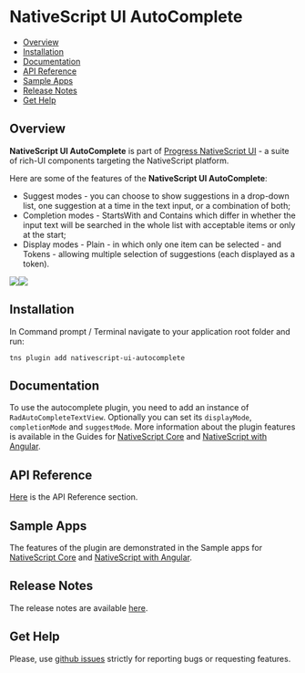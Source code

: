 # NativeScript UI AutoComplete

- [Overview](#overview)
- [Installation](#installation)
- [Documentation](#documentation)
- [API Reference](#api-reference)
- [Sample Apps](#sample-apps)
- [Release Notes](#release-notes)
- [Get Help](#get-help)


## Overview

**NativeScript UI AutoComplete** is part of [Progress NativeScript UI](https://www.nativescript.org/ui-for-nativescript) - a suite of rich-UI components targeting the NativeScript platform.

Here are some of the features of the **NativeScript UI AutoComplete**:

* Suggest modes - you can choose to show suggestions in a drop-down list, one suggestion at a time in the text input, or a combination of both;
* Completion modes - StartsWith and Contains which differ in whether the input text will be searched in the whole list with acceptable items or only at the start;
* Display modes - Plain - in which only one item can be selected - and Tokens - allowing multiple selection of suggestions (each displayed as a token).

<img src="https://docs.nativescript.org/img/ui-for-nativescript/autocompletetextview-ios.png"><img src="https://docs.nativescript.org/img/ui-for-nativescript/autocompletetextview-android.png">

## Installation

In Command prompt / Terminal navigate to your application root folder and run:

```
tns plugin add nativescript-ui-autocomplete
```

## Documentation

To use the autocomplete plugin, you need to add an instance of `RadAutoCompleteTextView`.
Optionally you can set its `displayMode`, `completionMode` and `suggestMode`.
More information about the plugin features is available in the Guides for [NativeScript Core](http://docs.telerik.com/devtools/nativescript-ui/Controls/NativeScript/AutoCompleteTextView/overview) and [NativeScript with Angular](http://docs.telerik.com/devtools/nativescript-ui/Controls/Angular/AutoCompleteTextView/overview).

## API Reference

[Here](http://docs.telerik.com/devtools/nativescript-ui/api/classes/radautocompletetextview.html) is the API Reference section.

## Sample Apps

The features of the plugin are demonstrated in the Sample apps for [NativeScript Core](https://github.com/telerik/nativescript-ui-samples) and [NativeScript with Angular](https://github.com/telerik/nativescript-ui-samples-angular).

## Release Notes

The release notes are available [here](https://github.com/telerik/nativescript-ui-feedback/blob/master/releases/autocomplete.md).

## Get Help

Please, use [github issues](https://github.com/telerik/nativescript-ui-feedback/issues) strictly for reporting bugs or requesting features.